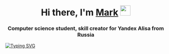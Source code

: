 <h1 align="center">Hi there, I'm <a href="https://dialogs.yandex.ru/store/skills/c1db0464-sdaj-gto" target="_blank">Mark</a> 
<img src="https://github.com/blackcater/blackcater/raw/main/images/Hi.gif" height="32"/></h1>
<h3 align="center">Computer science student, skill creator for Yandex Alisa from Russia</h3>

[![Typing SVG](https://readme-typing-svg.herokuapp.com?color=%2336BCF7&lines=The+Face+recognition+program)](https://git.io/typing-svg)